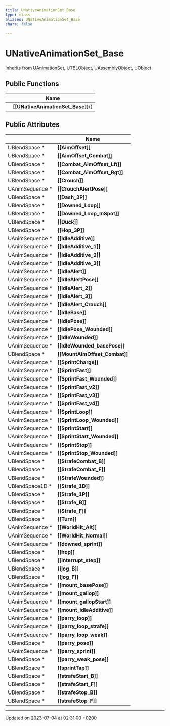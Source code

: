 ```yaml
---
title: UNativeAnimationSet_Base
type: class
aliases: UNativeAnimationSet_Base
share: false

---
```


# UNativeAnimationSet_Base





Inherits from [UAnimationSet](/docs/SDK/Source/Classes/classUAnimationSet.md), [UTBLObject](/docs/SDK/Source/Classes/classUTBLObject.md), [UAssemblyObject](/docs/SDK/Source/Classes/classUAssemblyObject.md), UObject

## Public Functions

|                | Name           |
| -------------- | -------------- |
| | **[[UNativeAnimationSet_Base]]**() |

## Public Attributes

|                | Name           |
| -------------- | -------------- |
| UBlendSpace * | **[[AimOffset]]**  |
| UBlendSpace * | **[[AimOffset_Combat]]**  |
| UBlendSpace * | **[[Combat_AimOffset_Lft]]**  |
| UBlendSpace * | **[[Combat_AimOffset_Rgt]]**  |
| UBlendSpace * | **[[Crouch]]**  |
| UAnimSequence * | **[[CrouchAlertPose]]**  |
| UBlendSpace * | **[[Dash_3P]]**  |
| UBlendSpace * | **[[Downed_Loop]]**  |
| UBlendSpace * | **[[Downed_Loop_InSpot]]**  |
| UBlendSpace * | **[[Duck]]**  |
| UBlendSpace * | **[[Hop_3P]]**  |
| UAnimSequence * | **[[IdleAdditive]]**  |
| UAnimSequence * | **[[IdleAdditive_1]]**  |
| UAnimSequence * | **[[IdleAdditive_2]]**  |
| UAnimSequence * | **[[IdleAdditive_3]]**  |
| UAnimSequence * | **[[IdleAlert]]**  |
| UAnimSequence * | **[[IdleAlertPose]]**  |
| UAnimSequence * | **[[IdleAlert_2]]**  |
| UAnimSequence * | **[[IdleAlert_3]]**  |
| UAnimSequence * | **[[IdleAlert_Crouch]]**  |
| UAnimSequence * | **[[IdleBase]]**  |
| UAnimSequence * | **[[IdlePose]]**  |
| UAnimSequence * | **[[IdlePose_Wounded]]**  |
| UAnimSequence * | **[[IdleWounded]]**  |
| UAnimSequence * | **[[IdleWounded_basePose]]**  |
| UBlendSpace * | **[[MountAimOffset_Combat]]**  |
| UAnimSequence * | **[[SprintCharge]]**  |
| UAnimSequence * | **[[SprintFast]]**  |
| UAnimSequence * | **[[SprintFast_Wounded]]**  |
| UAnimSequence * | **[[SprintFast_v2]]**  |
| UAnimSequence * | **[[SprintFast_v3]]**  |
| UAnimSequence * | **[[SprintFast_v4]]**  |
| UAnimSequence * | **[[SprintLoop]]**  |
| UAnimSequence * | **[[SprintLoop_Wounded]]**  |
| UAnimSequence * | **[[SprintStart]]**  |
| UAnimSequence * | **[[SprintStart_Wounded]]**  |
| UAnimSequence * | **[[SprintStop]]**  |
| UAnimSequence * | **[[SprintStop_Wounded]]**  |
| UBlendSpace * | **[[StrafeCombat_B]]**  |
| UBlendSpace * | **[[StrafeCombat_F]]**  |
| UBlendSpace * | **[[StrafeWounded]]**  |
| UBlendSpace1D * | **[[Strafe_1D]]**  |
| UBlendSpace * | **[[Strafe_1P]]**  |
| UBlendSpace * | **[[Strafe_B]]**  |
| UBlendSpace * | **[[Strafe_F]]**  |
| UBlendSpace * | **[[Turn]]**  |
| UAnimSequence * | **[[WorldHit_Alt]]**  |
| UAnimSequence * | **[[WorldHit_Normal]]**  |
| UAnimSequence * | **[[downed_sprint]]**  |
| UBlendSpace * | **[[hop]]**  |
| UBlendSpace * | **[[interrupt_step]]**  |
| UBlendSpace * | **[[jog_B]]**  |
| UBlendSpace * | **[[jog_F]]**  |
| UAnimSequence * | **[[mount_basePose]]**  |
| UAnimSequence * | **[[mount_gallop]]**  |
| UAnimSequence * | **[[mount_gallopStart]]**  |
| UAnimSequence * | **[[mount_idleAdditive]]**  |
| UAnimSequence * | **[[parry_loop]]**  |
| UAnimSequence * | **[[parry_loop_strafe]]**  |
| UAnimSequence * | **[[parry_loop_weak]]**  |
| UBlendSpace * | **[[parry_pose]]**  |
| UAnimSequence * | **[[parry_sprint]]**  |
| UBlendSpace * | **[[parry_weak_pose]]**  |
| UBlendSpace * | **[[sprintTap]]**  |
| UBlendSpace * | **[[strafeStart_B]]**  |
| UBlendSpace * | **[[strafeStart_F]]**  |
| UBlendSpace * | **[[strafeStop_B]]**  |
| UBlendSpace * | **[[strafeStop_F]]**  |

-------------------------------

Updated on 2023-07-04 at 02:31:00 +0200